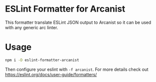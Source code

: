 # ESLint Formatter for Arcanist

This formatter translate ESLint JSON output to Arcanist so it can be used with any generic arc linter.

# Usage

```bash
npm i -D eslint-formatter-arcanist
```

Then configure your eslint with `-f arcanist`. For more details check out https://eslint.org/docs/user-guide/formatters/